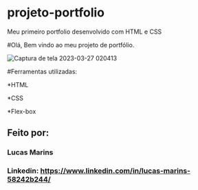 # projeto-portfolio
Meu primeiro portfolio desenvolvido com HTML e CSS

#Olá, Bem vindo ao meu projeto de portfólio.

![Captura de tela 2023-03-27 020413](https://user-images.githubusercontent.com/116246063/227845786-f4973e91-11f8-4bbb-9666-e0e0cc094d09.jpg)

#Ferramentas utilizadas:

*HTML

*CSS

*Flex-box

## Feito por:

### Lucas Marins

### Linkedin: https://www.linkedin.com/in/lucas-marins-58242b244/
